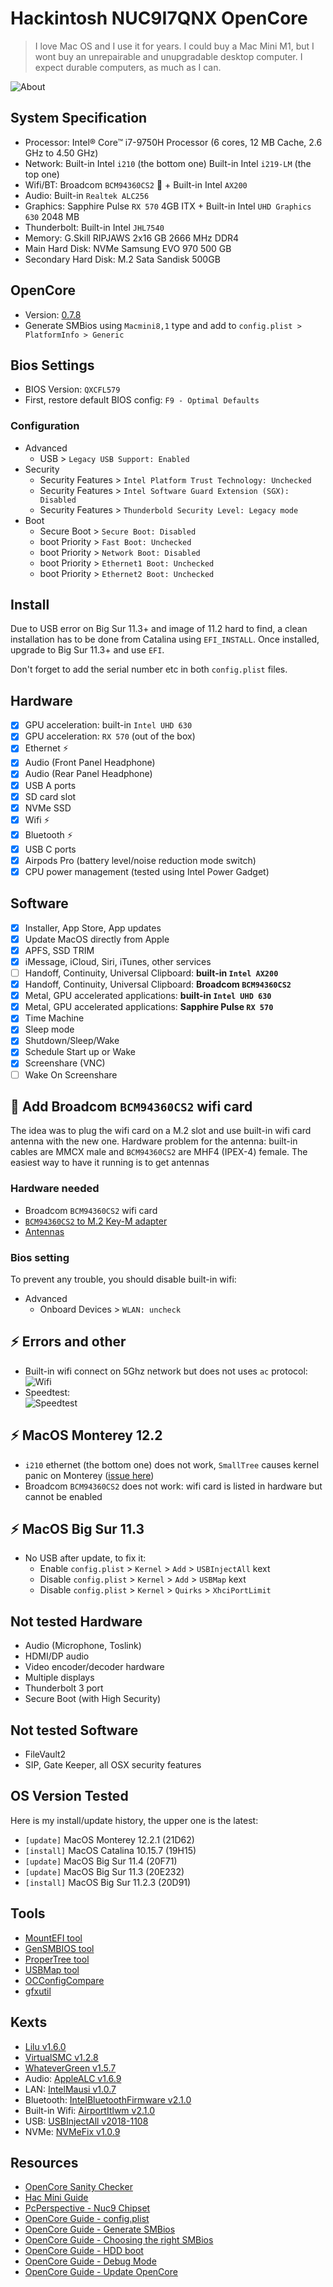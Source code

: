 # Hackintosh NUC9I7QNX OpenCore

> I love Mac OS and I use it for years. I could buy a Mac Mini M1, but I wont buy an unrepairable and unupgradable desktop computer. I expect durable computers, as much as I can.

![About](about.png)

## System Specification

- Processor: Intel® Core™ i7-9750H Processor (6 cores, 12 MB Cache, 2.6 GHz to 4.50 GHz)
- Network: Built-in Intel `i210` (the bottom one) Built-in Intel `i219-LM` (the top one)
- Wifi/BT: Broadcom `BCM94360CS2` :wrench: + Built-in Intel `AX200`
- Audio: Built-in `Realtek ALC256`
- Graphics: Sapphire Pulse `RX 570` 4GB ITX + Built-in Intel `UHD Graphics 630` 2048 MB
- Thunderbolt: Built-in Intel `JHL7540`
- Memory: G.Skill RIPJAWS 2x16 GB 2666 MHz DDR4
- Main Hard Disk: NVMe Samsung EVO 970 500 GB
- Secondary Hard Disk: M.2 Sata Sandisk 500GB

## OpenCore

- Version: [0.7.8](https://github.com/acidanthera/OpenCorePkg/releases/tag/0.7.8)
- Generate SMBios using `Macmini8,1` type and add to `config.plist > PlatformInfo > Generic`

## Bios Settings

- BIOS Version: `QXCFL579`
- First, restore default BIOS config: `F9 - Optimal Defaults`

### Configuration

- Advanced
  - USB > `Legacy USB Support: Enabled`
- Security
  - Security Features > `Intel Platform Trust Technology: Unchecked`
  - Security Features > `Intel Software Guard Extension (SGX): Disabled`
  - Security Features > `Thunderbold Security Level: Legacy mode`
- Boot
  - Secure Boot > `Secure Boot: Disabled`
  - boot Priority > `Fast Boot: Unchecked`
  - boot Priority > `Network Boot: Disabled`
  - boot Priority > `Ethernet1 Boot: Unchecked`
  - boot Priority > `Ethernet2 Boot: Unchecked`


## Install

Due to USB error on Big Sur 11.3+ and image of 11.2 hard to find, a clean installation has to be done from Catalina using `EFI_INSTALL`.
Once installed, upgrade to Big Sur 11.3+ and use `EFI`.

Don't forget to add the serial number etc in both `config.plist` files.

## Hardware

- [x] GPU acceleration: built-in `Intel UHD 630`
- [x] GPU acceleration: `RX 570` (out of the box)
- [x] Ethernet :zap:
- [x] Audio (Front Panel Headphone)
- [x] Audio (Rear Panel Headphone)
- [x] USB A ports
- [x] SD card slot
- [x] NVMe SSD
- [x] Wifi :zap:
- [x] Bluetooth :zap:
- [x] USB C ports
- [x] Airpods Pro (battery level/noise reduction mode switch)
- [x] CPU power management (tested using Intel Power Gadget)

## Software

- [x] Installer, App Store, App updates
- [x] Update MacOS directly from Apple
- [x] APFS, SSD TRIM
- [x] iMessage, iCloud, Siri, iTunes, other services
- [ ] Handoff, Continuity, Universal Clipboard: **built-in `Intel AX200`**
- [x] Handoff, Continuity, Universal Clipboard: **Broadcom `BCM94360CS2`**
- [x] Metal, GPU accelerated applications: **built-in `Intel UHD 630`**
- [x] Metal, GPU accelerated applications: **Sapphire Pulse `RX 570`**
- [x] Time Machine
- [x] Sleep mode
- [x] Shutdown/Sleep/Wake
- [x] Schedule Start up or Wake
- [x] Screenshare (VNC)
- [ ] Wake On Screenshare

## :wrench: Add Broadcom `BCM94360CS2` wifi card

The idea was to plug the wifi card on a M.2 slot and use built-in wifi card antenna with the new one.
Hardware problem for the antenna: built-in cables are MMCX male and `BCM94360CS2` are MHF4 (IPEX-4) female. The easiest way to have it running is to get antennas

### Hardware needed

- Broadcom `BCM94360CS2` wifi card
- [`BCM94360CS2` to M.2 Key-M adapter](https://www.amazon.fr/gp/product/B09B249QDL/ref=ppx_yo_dt_b_asin_title_o03_s00)
- [Antennas](https://www.amazon.fr/gp/product/B07N2SFZPX/ref=ppx_yo_dt_b_asin_title_o00_s00)

### Bios setting

To prevent any trouble, you should disable built-in wifi:

- Advanced
  - Onboard Devices > `WLAN: uncheck`

## :zap: Errors and other

- Built-in wifi connect on 5Ghz network but does not uses `ac` protocol:  
  ![Wifi](wifi.png)
- Speedtest:  
  ![Speedtest](speedtest.jpg)

## :zap: MacOS Monterey 12.2

- `i210` ethernet (the bottom one) does not work, `SmallTree` causes kernel panic on Monterey ([issue here](https://github.com/khronokernel/SmallTree-I211-AT-patch/issues/3))
- Broadcom `BCM94360CS2` does not work: wifi card is listed in hardware but cannot be enabled

## :zap: MacOS Big Sur 11.3

- No USB after update, to fix it:
  - Enable `config.plist` > `Kernel` > `Add` > `USBInjectAll` kext
  - Disable `config.plist` > `Kernel` > `Add` > `USBMap` kext
  - Disable `config.plist` > `Kernel` > `Quirks` > `XhciPortLimit`

## Not tested Hardware

- Audio (Microphone, Toslink)
- HDMI/DP audio
- Video encoder/decoder hardware
- Multiple displays
- Thunderbolt 3 port
- Secure Boot (with High Security)

## Not tested Software

- FileVault2
- SIP, Gate Keeper, all OSX security features

## OS Version Tested

Here is my install/update history, the upper one is the latest:

- `[update]` MacOS Monterey 12.2.1 (21D62)
- `[install]` MacOS Catalina 10.15.7 (19H15)
- `[update]` MacOS Big Sur 11.4 (20F71)
- `[update]` MacOS Big Sur 11.3 (20E232)
- `[install]` MacOS Big Sur 11.2.3 (20D91)

## Tools

- [MountEFI tool](https://github.com/corpnewt/MountEFI)
- [GenSMBIOS tool](https://github.com/corpnewt/GenSMBIOS)
- [ProperTree tool](https://github.com/corpnewt/ProperTree)
- [USBMap tool](https://github.com/corpnewt/USBMap)
- [OCConfigCompare](https://github.com/corpnewt/OCConfigCompare)
- [gfxutil](https://github.com/acidanthera/gfxutil)

## Kexts

- [Lilu v1.6.0](https://github.com/acidanthera/Lilu/releases/tag/1.6.0)
- [VirtualSMC v1.2.8](https://github.com/acidanthera/VirtualSMC/releases/tag/1.2.8)
- [WhateverGreen v1.5.7](https://github.com/acidanthera/WhateverGreen/releases/tag/1.5.7)
- Audio: [AppleALC v1.6.9](https://github.com/acidanthera/AppleALC/releases/tag/1.6.9)
- LAN: [IntelMausi v1.0.7](https://github.com/acidanthera/IntelMausi/releases/tag/1.0.7)
- Bluetooth: [IntelBluetoothFirmware v2.1.0](https://github.com/OpenIntelWireless/IntelBluetoothFirmware/releases/tag/v2.1.0)
- Built-in Wifi: [AirportItlwm v2.1.0](https://github.com/OpenIntelWireless/itlwm/releases/tag/v2.1.0)
- USB: [USBInjectAll v2018-1108](https://bitbucket.org/RehabMan/os-x-usb-inject-all/downloads/?tab=downloads)
- NVMe: [NVMeFix v1.0.9](https://github.com/acidanthera/NVMeFix/releases/tag/1.0.9)

## Resources

- [OpenCore Sanity Checker](https://opencore.slowgeek.com)
- [Hac Mini Guide](https://osy.gitbook.io/hac-mini-guide/)
- [PcPerspective - Nuc9 Chipset](https://pcper.com/2020/04/intel-nuc-9-extreme-nuc9i9qnx-review/#ftoc-heading-19)
- [OpenCore Guide - config.plist](https://dortania.github.io/OpenCore-Install-Guide/config-laptop.plist/coffee-lake-plus.html#starting-point)
- [OpenCore Guide - Generate SMBios](https://dortania.github.io/OpenCore-Install-Guide/config-laptop.plist/coffee-lake-plus.html#platforminfo)
- [OpenCore Guide - Choosing the right SMBios](https://dortania.github.io/OpenCore-Install-Guide/extras/smbios-support.html#how-to-decide)
- [OpenCore Guide - HDD boot](https://dortania.github.io/OpenCore-Post-Install/universal/oc2hdd.html#grabbing-opencore-off-the-usb)
- [OpenCore Guide - Debug Mode](https://dortania.github.io/OpenCore-Install-Guide/troubleshooting/debug.html)
- [OpenCore Guide - Update OpenCore](https://dortania.github.io/OpenCore-Post-Install/universal/update.html#_2-mount-your-efi)
